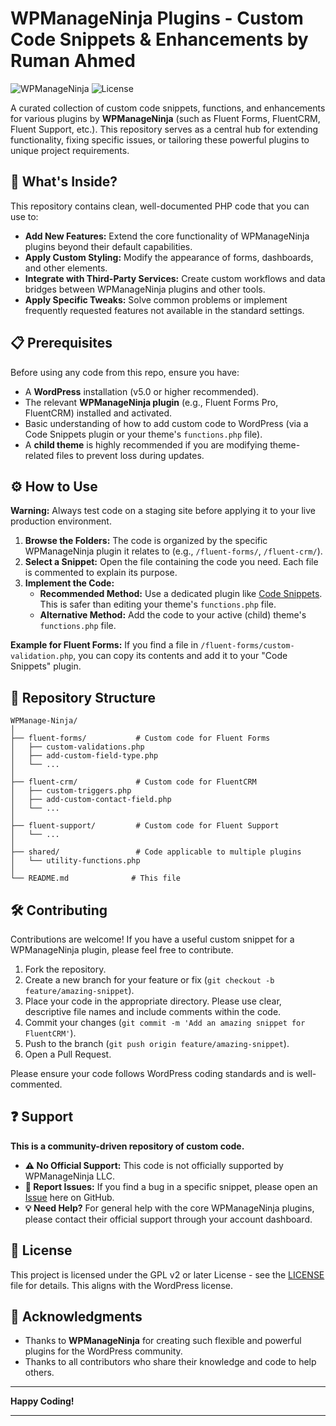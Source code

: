 # WPManageNinja Plugins - Custom Code Snippets & Enhancements by Ruman Ahmed

![WPManageNinja](https://img.shields.io/badge/Plugins-WPManageNinja-2d5b8d?style=for-the-badge&logo=wordpress)
![License](https://img.shields.io/github/license/AlgorithmsUnlocks/WPManage-Ninja?style=for-the-badge)

A curated collection of custom code snippets, functions, and enhancements for various plugins by **WPManageNinja** (such as Fluent Forms, FluentCRM, Fluent Support, etc.). This repository serves as a central hub for extending functionality, fixing specific issues, or tailoring these powerful plugins to unique project requirements.

## 🚀 What's Inside?

This repository contains clean, well-documented PHP code that you can use to:

*   **Add New Features:** Extend the core functionality of WPManageNinja plugins beyond their default capabilities.
*   **Apply Custom Styling:** Modify the appearance of forms, dashboards, and other elements.
*   **Integrate with Third-Party Services:** Create custom workflows and data bridges between WPManageNinja plugins and other tools.
*   **Apply Specific Tweaks:** Solve common problems or implement frequently requested features not available in the standard settings.

## 📋 Prerequisites

Before using any code from this repo, ensure you have:

*   A **WordPress** installation (v5.0 or higher recommended).
*   The relevant **WPManageNinja plugin** (e.g., Fluent Forms Pro, FluentCRM) installed and activated.
*   Basic understanding of how to add custom code to WordPress (via a Code Snippets plugin or your theme's `functions.php` file).
*   A **child theme** is highly recommended if you are modifying theme-related files to prevent loss during updates.

## ⚙️ How to Use

**Warning:** Always test code on a staging site before applying it to your live production environment.

1.  **Browse the Folders:** The code is organized by the specific WPManageNinja plugin it relates to (e.g., `/fluent-forms/`, `/fluent-crm/`).
2.  **Select a Snippet:** Open the file containing the code you need. Each file is commented to explain its purpose.
3.  **Implement the Code:**
    *   **Recommended Method:** Use a dedicated plugin like [Code Snippets](https://wordpress.org/plugins/code-snippets/). This is safer than editing your theme's `functions.php` file.
    *   **Alternative Method:** Add the code to your active (child) theme's `functions.php` file.

**Example for Fluent Forms:**
If you find a file in `/fluent-forms/custom-validation.php`, you can copy its contents and add it to your "Code Snippets" plugin.

## 📁 Repository Structure

```
WPManage-Ninja/
│
├── fluent-forms/           # Custom code for Fluent Forms
│   ├── custom-validations.php
│   ├── add-custom-field-type.php
│   └── ...
│
├── fluent-crm/             # Custom code for FluentCRM
│   ├── custom-triggers.php
│   ├── add-custom-contact-field.php
│   └── ...
│
├── fluent-support/         # Custom code for Fluent Support
│   └── ...
│
├── shared/                 # Code applicable to multiple plugins
│   └── utility-functions.php
│
└── README.md              # This file
```

## 🛠️ Contributing

Contributions are welcome! If you have a useful custom snippet for a WPManageNinja plugin, please feel free to contribute.

1.  Fork the repository.
2.  Create a new branch for your feature or fix (`git checkout -b feature/amazing-snippet`).
3.  Place your code in the appropriate directory. Please use clear, descriptive file names and include comments within the code.
4.  Commit your changes (`git commit -m 'Add an amazing snippet for FluentCRM'`).
5.  Push to the branch (`git push origin feature/amazing-snippet`).
6.  Open a Pull Request.

Please ensure your code follows WordPress coding standards and is well-commented.

## ❓ Support

**This is a community-driven repository of custom code.**

*   **⚠️ No Official Support:** This code is not officially supported by WPManageNinja LLC.
*   **🐛 Report Issues:** If you find a bug in a specific snippet, please open an [Issue](https://github.com/AlgorithmsUnlocks/WPManage-Ninja/issues) here on GitHub.
*   **💡 Need Help?** For general help with the core WPManageNinja plugins, please contact their official support through your account dashboard.

## 📄 License

This project is licensed under the GPL v2 or later License - see the [LICENSE](LICENSE) file for details. This aligns with the WordPress license.

## 🙏 Acknowledgments

*   Thanks to **WPManageNinja** for creating such flexible and powerful plugins for the WordPress community.
*   Thanks to all contributors who share their knowledge and code to help others.

---

**Happy Coding!**

---
